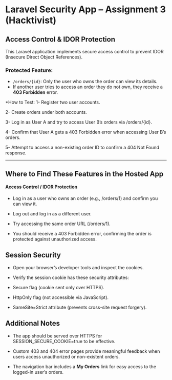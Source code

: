 #  Laravel Security App – Assignment 3 (Hacktivist)

## Access Control & IDOR Protection

This Laravel application implements secure access control to prevent IDOR (Insecure Direct Object References).

###  Protected Feature:
- `/orders/{id}`: Only the user who owns the order can view its details.
- If another user tries to access an order they do not own, they receive a **403 Forbidden** error.

 *How to Test:
1- Register two user accounts.

2- Create orders under both accounts.

3- Log in as User A and try to access User B’s orders via /orders/{id}.

4- Confirm that User A gets a 403 Forbidden error when accessing User B’s orders.

5- Attempt to access a non-existing order ID to confirm a 404 Not Found response.



---

## Where to Find These Features in the Hosted App
#### Access Control / IDOR Protection
- Log in as a user who owns an order (e.g., /orders/1) and confirm you can view it.

- Log out and log in as a different user.

- Try accessing the same order URL (/orders/1).

- You should receive a 403 Forbidden error, confirming the order is protected against unauthorized access.

## Session Security
- Open your browser’s developer tools and inspect the cookies.

- Verify the session cookie has these security attributes:

- Secure flag (cookie sent only over HTTPS).

- HttpOnly flag (not accessible via JavaScript).

- SameSite=Strict attribute (prevents cross-site request forgery).

## Additional Notes
- The app should be served over HTTPS for SESSION_SECURE_COOKIE=true to be effective.

- Custom 403 and 404 error pages provide meaningful feedback when users access unauthorized or non-existent orders.

- The navigation bar includes a **My Orders** link for easy access to the logged-in user’s orders.
